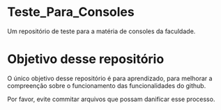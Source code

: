 # Teste_Para_Consoles
Um repositório de teste para a matéria de consoles da faculdade.

# Objetivo desse repositório
O único objetivo desse repositório é para aprendizado, para melhorar a compreenção sobre o funcionamento das funcionalidades do github.

Por favor, evite commitar arquivos que possam danificar esse processo.

